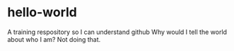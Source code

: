 # hello-world
A training respository so I can understand github
Why would I tell the world about who I am? Not doing that.
